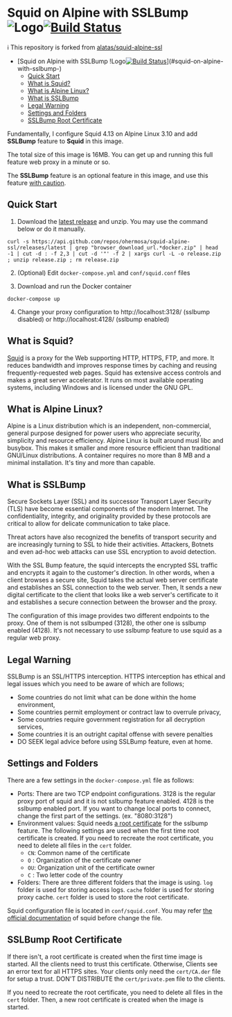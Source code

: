 # Squid on Alpine with SSLBump ![Logo](squid_logo.png)[![Build Status](https://travis-ci.com/ohermosa/squid-alpine-ssl.svg?branch=master)](https://travis-ci.com/ohermosa/squid-alpine-ssl)

:information_source: This repository is forked from [alatas/squid-alpine-ssl](https://github.com/alatas/squid-alpine-ssl)

- [Squid on Alpine with SSLBump !Logo[![Build Status](https://travis-ci.com/ohermosa/squid-alpine-ssl.svg?branch=master)](https://travis-ci.com/ohermosa/squid-alpine-ssl)](#squid-on-alpine-with-sslbump-)
  - [Quick Start](#quick-start)
  - [What is Squid?](#what-is-squid)
  - [What is Alpine Linux?](#what-is-alpine-linux)
  - [What is SSLBump](#what-is-sslbump)
  - [Legal Warning](#legal-warning)
  - [Settings and Folders](#settings-and-folders)
  - [SSLBump Root Certificate](#sslbump-root-certificate)

Fundamentally, I configure Squid 4.13 on Alpine Linux 3.10 and add **SSLBump** feature to **Squid** in this image.

The total size of this image is 16MB. You can get up and running this full feature web proxy in a minute or so.

The **SSLBump** feature is an optional feature in this image, and use this feature [with caution](#legal-warning).

## Quick Start

1. Download the [latest release](https://github.com/ohermosa/squid-alpine-ssl/releases/latest) and unzip. You may use the command below or do it manually.

```shell
curl -s https://api.github.com/repos/ohermosa/squid-alpine-ssl/releases/latest | grep "browser_download_url.*docker.zip" | head -1 | cut -d : -f 2,3 | cut -d '"' -f 2 | xargs curl -L -o release.zip ; unzip release.zip ; rm release.zip
```

2. (Optional) Edit `docker-compose.yml` and `conf/squid.conf` files

3. Download and run the Docker container

```shell
docker-compose up
```

4. Change your proxy configuration to http://localhost:3128/ (sslbump disabled) or http://localhost:4128/ (sslbump enabled)

## What is Squid?

[Squid](http://www.squid-cache.org/) is a proxy for the Web supporting HTTP, HTTPS, FTP, and more. It reduces bandwidth and improves response times by caching and reusing frequently-requested web pages. Squid has extensive access controls and makes a great server accelerator. It runs on most available operating systems, including Windows and is licensed under the GNU GPL.

## What is Alpine Linux?

Alpine is a Linux distribution which is an independent, non-commercial, general purpose designed for power users who appreciate security, simplicity and resource efficiency. Alpine Linux is built around musl libc and busybox. This makes it smaller and more resource efficient than traditional GNU/Linux distributions. A container requires no more than 8 MB and a minimal installation. It's tiny and more than capable.

## What is SSLBump

Secure Sockets Layer (SSL) and its successor Transport Layer Security (TLS) have become essential components of the modern Internet. The confidentiality, integrity, and originality provided by these protocols are critical to allow for delicate communication to take place.

Threat actors have also recognized the benefits of transport security and are increasingly turning to SSL to hide their activities. Attackers, Botnets and even ad-hoc web attacks can use SSL encryption to avoid detection.

With the SSL Bump feature, the squid intercepts the encrypted SSL traffic and encrypts it again to the customer's direction. In other words, when a client browses a secure site, Squid takes the actual web server certificate and establishes an SSL connection to the web server. Then, It sends a new digital certificate to the client that looks like a web server's certificate to it and establishes a secure connection between the browser and the proxy.

The configuration of this image provides two different endpoints to the proxy. One of them is not sslbumped (3128), the other one is sslbump enabled (4128). It's not necessary to use sslbump feature to use squid as a regular web proxy.

## Legal Warning

SSLBump is an SSL/HTTPS interception. HTTPS interception has ethical and legal issues which you need to be aware of which are follows;

* Some countries do not limit what can be done within the home environment,
* Some countries permit employment or contract law to overrule privacy,
* Some countries require government registration for all decryption services,
* Some countries it is an outright capital offense with severe penalties
* DO SEEK legal advice before using SSLBump feature, even at home.

## Settings and Folders

There are a few settings in the `docker-compose.yml` file as follows:

* Ports: There are two TCP endpoint configurations. 3128 is the regular proxy port of squid and it is not sslbump feature enabled. 4128 is the sslbump enabled port. If you want to change local ports to connect, change the first part of the settings. (ex. "8080:3128")
* Environment values: Squid needs [a root certificate](#sslbump-root-certificate) for the sslbump feature. The following settings are used when the first time root certificate is created. If you need to recreate the root certificate, you need to delete all files in the `cert` folder.
  * `CN`: Common name of the certificate
  * `O` : Organization of the certificate owner
  * `OU`: Organization unit of the certificate owner
  * `C` : Two letter code of the country
* Folders: There are three different folders that the image is using. `log` folder is used for storing access logs. `cache` folder is used for storing proxy cache. `cert` folder is used to store the root certificate.

Squid configuration file is located in `conf/squid.conf`. You may refer [the official documentation](http://www.squid-cache.org/Versions/v3/3.5/cfgman/) of squid before change the file.

## SSLBump Root Certificate

If there isn't, a root certificate is created when the first time image is started. All the clients need to trust this certificate. Otherwise, Clients see an error text for all HTTPS sites. Your clients only need the `cert/CA.der` file for setup a trust. DON'T DISTRIBUTE the `cert/private.pem` file to the clients.

If you need to recreate the root certificate, you need to delete all files in the `cert` folder. Then, a new root certificate is created when the image is started.
